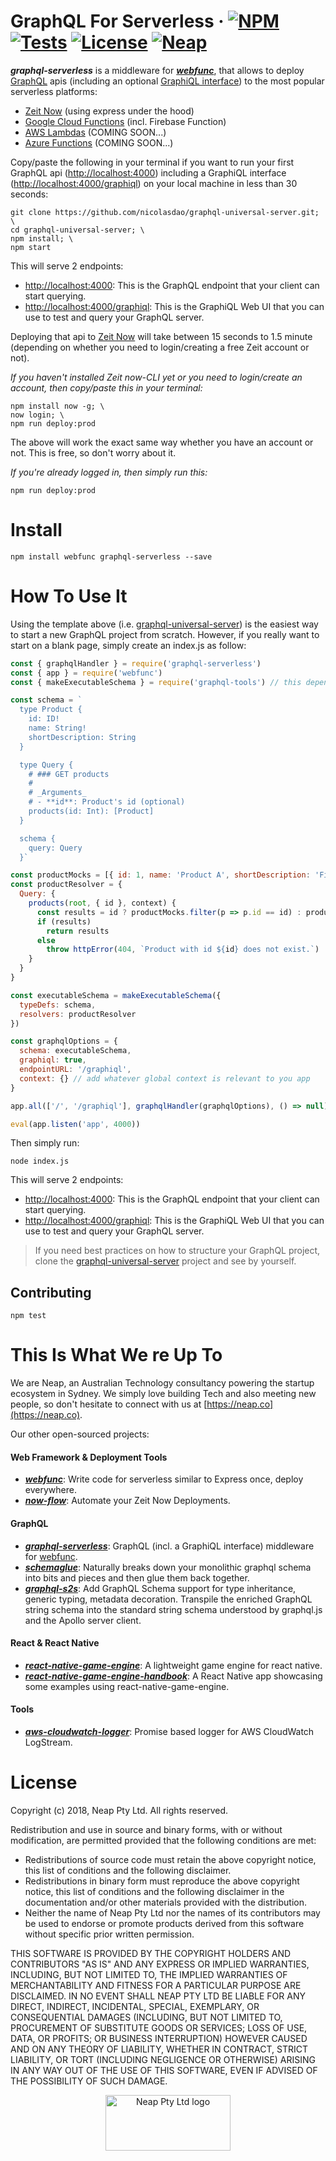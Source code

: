 # GraphQL For Serverless &middot;  [![NPM](https://img.shields.io/npm/v/graphql-serverless.svg?style=flat)](https://www.npmjs.com/package/graphql-serverless) [![Tests](https://travis-ci.org/nicolasdao/graphql-serverless.svg?branch=master)](https://travis-ci.org/nicolasdao/graphql-serverless) [![License](https://img.shields.io/badge/License-BSD%203--Clause-blue.svg)](https://opensource.org/licenses/BSD-3-Clause) [![Neap](https://neap.co/img/made_by_neap.svg)](#this-is-what-we-re-up-to)

__*graphql-serverless*__ is a middleware for [_**webfunc**_](https://github.com/nicolasdao/webfunc), that allows to deploy [GraphQL](http://graphql.org/learn/) apis (including an optional [GraphiQL interface](https://github.com/graphql/graphiql)) to the most popular serverless platforms:
- [Zeit Now](https://zeit.co/now) (using express under the hood)
- [Google Cloud Functions](https://cloud.google.com/functions/) (incl. Firebase Function)
- [AWS Lambdas](https://aws.amazon.com/lambda) (COMING SOON...)
- [Azure Functions](https://azure.microsoft.com/en-us/services/functions/) (COMING SOON...)

Copy/paste the following in your terminal if you want to run your first GraphQL api ([http://localhost:4000](http://localhost:4000)) including a GraphiQL interface ([http://localhost:4000/graphiql](http://localhost:4000/graphiql)) on your local machine in less than 30 seconds:

```
git clone https://github.com/nicolasdao/graphql-universal-server.git; \
cd graphql-universal-server; \
npm install; \
npm start 
```

This will serve 2 endpoints:

- [http://localhost:4000](http://localhost:4000): This is the GraphQL endpoint that your client can start querying.
- [http://localhost:4000/graphiql](http://localhost:4000/graphiql): This is the GraphiQL Web UI that you can use to test and query your GraphQL server. 

Deploying that api to [Zeit Now](https://zeit.co/now) will take between 15 seconds to 1.5 minute (depending on whether you need to login/creating a free Zeit account or not).

_If you haven't installed Zeit now-CLI yet or you need to login/create an account, then copy/paste this in your terminal:_
```
npm install now -g; \
now login; \
npm run deploy:prod
```

The above will work the exact same way whether you have an account or not. This is free, so don't worry about it.

_If you're already logged in, then simply run this:_
```
npm run deploy:prod
```

# Install
```
npm install webfunc graphql-serverless --save
```

# How To Use It
Using the template above (i.e. [graphql-universal-server](https://github.com/nicolasdao/graphql-universal-server.git)) is the easiest way to start a new GraphQL project from scratch. However, if you really want to start on a blank page, simply create an index.js as follow:

```js
const { graphqlHandler } = require('graphql-serverless')
const { app } = require('webfunc')
const { makeExecutableSchema } = require('graphql-tools') // this dependency is automatically included in 'graphql-serverless'

const schema = `
  type Product {
    id: ID!
    name: String!
    shortDescription: String
  }

  type Query {
    # ### GET products
    #
    # _Arguments_
    # - **id**: Product's id (optional)
    products(id: Int): [Product]
  }

  schema {
    query: Query
  }`

const productMocks = [{ id: 1, name: 'Product A', shortDescription: 'First product.' }, { id: 2, name: 'Product B', shortDescription: 'Second product.' }]
const productResolver = {
  Query: {
    products(root, { id }, context) {
      const results = id ? productMocks.filter(p => p.id == id) : productMocks
      if (results)
        return results
      else
        throw httpError(404, `Product with id ${id} does not exist.`)
    }
  }
}

const executableSchema = makeExecutableSchema({
  typeDefs: schema,
  resolvers: productResolver
})

const graphqlOptions = {
  schema: executableSchema,
  graphiql: true,
  endpointURL: '/graphiql',
  context: {} // add whatever global context is relevant to you app
}

app.all(['/', '/graphiql'], graphqlHandler(graphqlOptions), () => null)

eval(app.listen('app', 4000))
```

Then simply run:
```
node index.js
```

This will serve 2 endpoints:

- [http://localhost:4000](http://localhost:4000): This is the GraphQL endpoint that your client can start querying.
- [http://localhost:4000/graphiql](http://localhost:4000/graphiql): This is the GraphiQL Web UI that you can use to test and query your GraphQL server. 

>If you need best practices on how to structure your GraphQL project, clone the [graphql-universal-server](https://github.com/nicolasdao/graphql-universal-server.git) project and see by yourself. 

## Contributing
```
npm test
```

# This Is What We re Up To
We are Neap, an Australian Technology consultancy powering the startup ecosystem in Sydney. We simply love building Tech and also meeting new people, so don't hesitate to connect with us at [https://neap.co](https://neap.co).

Our other open-sourced projects:
#### Web Framework & Deployment Tools
* [__*webfunc*__](https://github.com/nicolasdao/webfunc): Write code for serverless similar to Express once, deploy everywhere. 
* [__*now-flow*__](https://github.com/nicolasdao/now-flow): Automate your Zeit Now Deployments.

#### GraphQL
* [__*graphql-serverless*__](https://github.com/nicolasdao/graphql-serverless): GraphQL (incl. a GraphiQL interface) middleware for [webfunc](https://github.com/nicolasdao/webfunc).
* [__*schemaglue*__](https://github.com/nicolasdao/schemaglue): Naturally breaks down your monolithic graphql schema into bits and pieces and then glue them back together.
* [__*graphql-s2s*__](https://github.com/nicolasdao/graphql-s2s): Add GraphQL Schema support for type inheritance, generic typing, metadata decoration. Transpile the enriched GraphQL string schema into the standard string schema understood by graphql.js and the Apollo server client.

#### React & React Native
* [__*react-native-game-engine*__](https://github.com/bberak/react-native-game-engine): A lightweight game engine for react native.
* [__*react-native-game-engine-handbook*__](https://github.com/bberak/react-native-game-engine-handbook): A React Native app showcasing some examples using react-native-game-engine.

#### Tools
* [__*aws-cloudwatch-logger*__](https://github.com/nicolasdao/aws-cloudwatch-logger): Promise based logger for AWS CloudWatch LogStream.


# License
Copyright (c) 2018, Neap Pty Ltd.
All rights reserved.

Redistribution and use in source and binary forms, with or without modification, are permitted provided that the following conditions are met:
* Redistributions of source code must retain the above copyright notice, this list of conditions and the following disclaimer.
* Redistributions in binary form must reproduce the above copyright notice, this list of conditions and the following disclaimer in the documentation and/or other materials provided with the distribution.
* Neither the name of Neap Pty Ltd nor the names of its contributors may be used to endorse or promote products derived from this software without specific prior written permission.

THIS SOFTWARE IS PROVIDED BY THE COPYRIGHT HOLDERS AND CONTRIBUTORS "AS IS" AND
ANY EXPRESS OR IMPLIED WARRANTIES, INCLUDING, BUT NOT LIMITED TO, THE IMPLIED
WARRANTIES OF MERCHANTABILITY AND FITNESS FOR A PARTICULAR PURPOSE ARE
DISCLAIMED. IN NO EVENT SHALL NEAP PTY LTD BE LIABLE FOR ANY
DIRECT, INDIRECT, INCIDENTAL, SPECIAL, EXEMPLARY, OR CONSEQUENTIAL DAMAGES
(INCLUDING, BUT NOT LIMITED TO, PROCUREMENT OF SUBSTITUTE GOODS OR SERVICES;
LOSS OF USE, DATA, OR PROFITS; OR BUSINESS INTERRUPTION) HOWEVER CAUSED AND
ON ANY THEORY OF LIABILITY, WHETHER IN CONTRACT, STRICT LIABILITY, OR TORT
(INCLUDING NEGLIGENCE OR OTHERWISE) ARISING IN ANY WAY OUT OF THE USE OF THIS
SOFTWARE, EVEN IF ADVISED OF THE POSSIBILITY OF SUCH DAMAGE.

<p align="center"><a href="https://neap.co" target="_blank"><img src="https://neap.co/img/neap_color_horizontal.png" alt="Neap Pty Ltd logo" title="Neap" height="89" width="200"/></a></p>